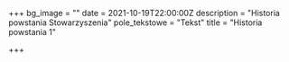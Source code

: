 +++
bg_image = ""
date = 2021-10-19T22:00:00Z
description = "Historia powstania Stowarzyszenia"
pole_tekstowe = "Tekst"
title = "Historia powstania 1"

+++
